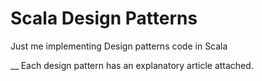 # Scala Design Patterns
Just me implementing Design patterns code in Scala

__ Each design pattern has an explanatory article attached.
